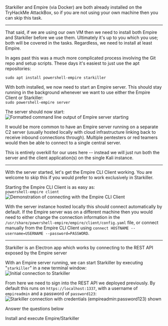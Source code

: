 Starkiller and Empire (via Docker) are both already installed on the TryHackMe AttackBox, so if you are not using your own machine then you can skip this task.  

---

That said, if we are using our own VM then we need to install both Empire and Starkiller before we use them. Ultimately it's up to you which you use; both will be covered in the tasks. Regardless, we need to install at least Empire.

In ages past this was a much more complicated process involving the Git repo and setup scripts. These days it's easiest to just use the apt repositories:

`sudo apt install powershell-empire starkiller`  

With both installed, we now need to start an Empire server. This should stay running in the background whenever we want to use either the Empire Client or Starkiller:  
`sudo powershell-empire server`  

The server should now start:  
![Formatted command line output of Empire server starting](https://assets.tryhackme.com/additional/wreath-network/empire-update-4.0/2a7488301af1.png)

It would be more common to have an Empire server running on a separate C2 server (usually hosted locally with cloud infrastructure linking back to receive inbound connections through). Multiple pentesters or red teamers would then be able to connect to a single central server.

This is entirely overkill for our uses here -- instead we will just run both the server and the client application(s) on the single Kali instance.  

---

With the server started, let's get the Empire CLI Client working. You are welcome to skip this if you would prefer to work exclusively in Starkiller.

Starting the Empire CLI Client is as easy as:  
`powershell-empire client`  
![Demonstration of connecting with the Empire CLI Client](https://assets.tryhackme.com/additional/wreath-network/empire-update-4.0/ba333000239e.png)  

With the server instance hosted locally this should connect automatically by default. If the Empire server was on a different machine then you would need to either change the connection information in the `/usr/share/powershell-empire/empire/client/config.yaml` file, or connect manually from the Empire CLI Client using `connect HOSTNAME --username=USERNAME --password=PASSWORD`.

---

Starkiller is an Electron app which works by connecting to the REST API exposed by the Empire server

With an Empire server running, we can start Starkiller by executing "`starkiller`" in a new terminal window:  
![Initial connection to Starkiller](https://assets.tryhackme.com/additional/wreath-network/57827141bfe4.png)

From here we need to sign into the REST API we deployed previously. By default this runs on `https://localhost:1337`, with a username of `empireadmin` and a password of `password123`:  
![Starkiller connection with credentials (empireadmin:password123) shown](https://assets.tryhackme.com/additional/wreath-network/9a2bc8733ee0.png)  

Answer the questions below

Install and execute Empire/Starkiller

